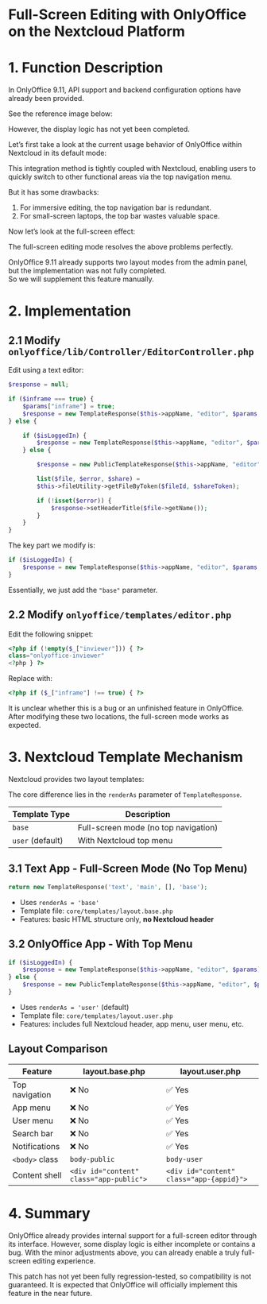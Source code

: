 # Full-Screen Editing with OnlyOffice on the Nextcloud Platform

# 1. Function Description

In OnlyOffice 9.11, API support and backend configuration options have already been provided.

See the reference image below:

However, the display logic has not yet been completed.

Let’s first take a look at the current usage behavior of OnlyOffice within Nextcloud in its default mode:

This integration method is tightly coupled with Nextcloud, enabling users to quickly switch to other functional areas via the top navigation menu.

But it has some drawbacks:

1. For immersive editing, the top navigation bar is redundant.
2. For small-screen laptops, the top bar wastes valuable space.

Now let’s look at the full-screen effect:

The full-screen editing mode resolves the above problems perfectly.

OnlyOffice 9.11 already supports two layout modes from the admin panel, but the implementation was not fully completed.  
So we will supplement this feature manually.

# 2. Implementation

## 2.1 Modify `onlyoffice/lib/Controller/EditorController.php`

Edit using a text editor:

```php
$response = null;

if ($inframe === true) {
    $params["inframe"] = true;
    $response = new TemplateResponse($this->appName, "editor", $params, "base");
} else {

    if ($isLoggedIn) {
        $response = new TemplateResponse($this->appName, "editor", $params);
    } else {

        $response = new PublicTemplateResponse($this->appName, "editor", $params);

        list($file, $error, $share) =
        $this->fileUtility->getFileByToken($fileId, $shareToken);

        if (!isset($error)) {
            $response->setHeaderTitle($file->getName());
        }
    }
}
````

The key part we modify is:

```php
if ($isLoggedIn) {
    $response = new TemplateResponse($this->appName, "editor", $params, "base");
}
```

Essentially, we just add the `"base"` parameter.

## 2.2 Modify `onlyoffice/templates/editor.php`

Edit the following snippet:

```php
<?php if (!empty($_["inviewer"])) { ?>
class="onlyoffice-inviewer"
<?php } ?>
```

Replace with:

```php
<?php if ($_["inframe"] !== true) { ?>
```

It is unclear whether this is a bug or an unfinished feature in OnlyOffice.
After modifying these two locations, the full-screen mode works as expected.

# 3. Nextcloud Template Mechanism

Nextcloud provides two layout templates:

The core difference lies in the `renderAs` parameter of `TemplateResponse`.

| Template Type    | Description                          |
| ---------------- | ------------------------------------ |
| `base`           | Full-screen mode (no top navigation) |
| `user` (default) | With Nextcloud top menu              |

## 3.1 Text App - Full-Screen Mode (No Top Menu)

```php
return new TemplateResponse('text', 'main', [], 'base');
```

* Uses `renderAs = 'base'`
* Template file: `core/templates/layout.base.php`
* Features: basic HTML structure only, **no Nextcloud header**

## 3.2 OnlyOffice App - With Top Menu

```php
if ($isLoggedIn) {
    $response = new TemplateResponse($this->appName, "editor", $params);
} else {
    $response = new PublicTemplateResponse($this->appName, "editor", $params);
}
```

* Uses `renderAs = 'user'` (default)
* Template file: `core/templates/layout.user.php`
* Features: includes full Nextcloud header, app menu, user menu, etc.

## Layout Comparison

| Feature        | layout.base.php                         | layout.user.php                          |
| -------------- | --------------------------------------- | ---------------------------------------- |
| Top navigation | ❌ No                                    | ✅ Yes                                    |
| App menu       | ❌ No                                    | ✅ Yes                                    |
| User menu      | ❌ No                                    | ✅ Yes                                    |
| Search bar     | ❌ No                                    | ✅ Yes                                    |
| Notifications  | ❌ No                                    | ✅ Yes                                    |
| `<body>` class | `body-public`                           | `body-user`                              |
| Content shell  | `<div id="content" class="app-public">` | `<div id="content" class="app-{appid}">` |

# 4. Summary

OnlyOffice already provides internal support for a full-screen editor through its interface.
However, some display logic is either incomplete or contains a bug.
With the minor adjustments above, you can already enable a truly full-screen editing experience.

This patch has not yet been fully regression-tested, so compatibility is not guaranteed.
It is expected that OnlyOffice will officially implement this feature in the near future.

```

